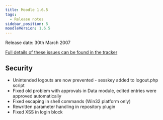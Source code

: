 ```yaml
---
title: Moodle 1.6.5
tags:
  - Release notes
sidebar_position: 5
moodleVersion: 1.6.5
---
```

Release date: 30th March 2007

[Full details of these issues can be found in the tracker](http://tracker.moodle.org/secure/ReleaseNote.jspa?projectId=10011&styleName=Html&version=10210)

## Security

- Unintended logouts are now prevented - sesskey added to logout.php script
- Fixed old problem with approvals in Data module, edited entries were approved automatically
- Fixed escaping in shell commands (Win32 platform only)
- Rewritten parameter handling in repository plugin
- Fixed XSS in login block
